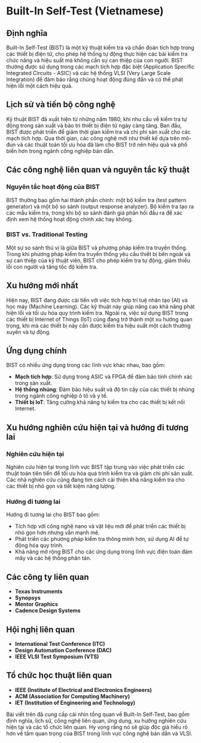 # Built-In Self-Test (Vietnamese)

## Định nghĩa

Built-In Self-Test (BIST) là một kỹ thuật kiểm tra và chẩn đoán tích hợp trong các thiết bị điện tử, cho phép hệ thống tự động thực hiện các bài kiểm tra chức năng và hiệu suất mà không cần sự can thiệp của con người. BIST thường được sử dụng trong các mạch tích hợp đặc biệt (Application Specific Integrated Circuits - ASIC) và các hệ thống VLSI (Very Large Scale Integration) để đảm bảo rằng chúng hoạt động đúng đắn và có thể phát hiện lỗi một cách hiệu quả.

## Lịch sử và tiến bộ công nghệ

Kỹ thuật BIST đã xuất hiện từ những năm 1980, khi nhu cầu về kiểm tra tự động trong sản xuất và bảo trì thiết bị điện tử ngày càng tăng. Ban đầu, BIST được phát triển để giảm thời gian kiểm tra và chi phí sản xuất cho các mạch tích hợp. Qua thời gian, các công nghệ mới như thiết kế dựa trên mô-đun và các thuật toán tối ưu hóa đã làm cho BIST trở nên hiệu quả và phổ biến hơn trong ngành công nghiệp bán dẫn.

## Các công nghệ liên quan và nguyên tắc kỹ thuật

### Nguyên tắc hoạt động của BIST

BIST thường bao gồm hai thành phần chính: một bộ kiểm tra (test pattern generator) và một bộ so sánh (output response analyzer). Bộ kiểm tra tạo ra các mẫu kiểm tra, trong khi bộ so sánh đánh giá phản hồi đầu ra để xác định xem hệ thống hoạt động chính xác hay không.

### BIST vs. Traditional Testing

Một sự so sánh thú vị là giữa BIST và phương pháp kiểm tra truyền thống. Trong khi phương pháp kiểm tra truyền thống yêu cầu thiết bị bên ngoài và sự can thiệp của kỹ thuật viên, BIST cho phép kiểm tra tự động, giảm thiểu lỗi con người và tăng tốc độ kiểm tra.

## Xu hướng mới nhất

Hiện nay, BIST đang được cải tiến với việc tích hợp trí tuệ nhân tạo (AI) và học máy (Machine Learning). Các kỹ thuật này giúp nâng cao khả năng phát hiện lỗi và tối ưu hóa quy trình kiểm tra. Ngoài ra, việc sử dụng BIST trong các thiết bị Internet of Things (IoT) cũng đang trở thành một xu hướng quan trọng, khi mà các thiết bị này cần được kiểm tra hiệu suất một cách thường xuyên và tự động.

## Ứng dụng chính

BIST có nhiều ứng dụng trong các lĩnh vực khác nhau, bao gồm:

- **Mạch tích hợp**: Sử dụng trong ASIC và FPGA để đảm bảo tính chính xác trong sản xuất.
- **Hệ thống nhúng**: Đảm bảo hiệu suất và độ tin cậy của các thiết bị nhúng trong ngành công nghiệp ô tô và y tế.
- **Thiết bị IoT**: Tăng cường khả năng tự kiểm tra cho các thiết bị kết nối Internet.

## Xu hướng nghiên cứu hiện tại và hướng đi tương lai

### Nghiên cứu hiện tại

Nghiên cứu hiện tại trong lĩnh vực BIST tập trung vào việc phát triển các thuật toán tiên tiến để tối ưu hóa quá trình kiểm tra và giảm chi phí sản xuất. Các nhà nghiên cứu cũng đang tìm cách cải thiện khả năng kiểm tra cho các thiết bị nhỏ gọn và tiết kiệm năng lượng.

### Hướng đi tương lai

Hướng đi tương lai cho BIST bao gồm:

- Tích hợp với công nghệ nano và vật liệu mới để phát triển các thiết bị nhỏ gọn hơn nhưng vẫn mạnh mẽ.
- Phát triển các phương pháp kiểm tra thông minh hơn, sử dụng AI để tự động hóa quy trình.
- Khả năng mở rộng BIST cho các ứng dụng trong lĩnh vực điện toán đám mây và các hệ thống phân tán.

## Các công ty liên quan

- **Texas Instruments**
- **Synopsys**
- **Mentor Graphics**
- **Cadence Design Systems**

## Hội nghị liên quan

- **International Test Conference (ITC)**
- **Design Automation Conference (DAC)**
- **IEEE VLSI Test Symposium (VTS)**

## Tổ chức học thuật liên quan

- **IEEE (Institute of Electrical and Electronics Engineers)**
- **ACM (Association for Computing Machinery)**
- **IET (Institution of Engineering and Technology)**

Bài viết trên đã cung cấp cái nhìn tổng quan về Built-In Self-Test, bao gồm định nghĩa, lịch sử, công nghệ liên quan, ứng dụng, xu hướng nghiên cứu hiện tại và các tổ chức liên quan. Hy vọng rằng nó sẽ giúp độc giả hiểu rõ hơn về tầm quan trọng của BIST trong lĩnh vực công nghệ bán dẫn và VLSI.